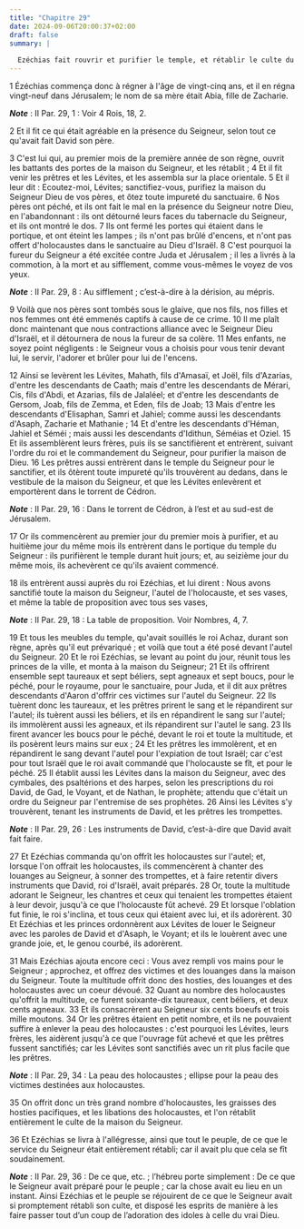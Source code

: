 ```yaml
---
title: "Chapitre 29"
date: 2024-09-06T20:00:37+02:00
draft: false
summary: |
  
  Ezéchias fait rouvrir et purifier le temple, et rétablir le culte du Seigneur.
---
```



1 Ézéchias commença donc à régner à l'âge de vingt-cinq ans, et il en régna vingt-neuf dans Jérusalem; le nom de sa mère était Abia, fille de Zacharie.

***Note*** :  II Par. 29, 1 : Voir 4 Rois, 18, 2.

2 Et il fit ce qui était agréable en la présence du Seigneur, selon tout ce qu'avait fait David son père.


3 C'est lui qui, au premier mois de la première année de son règne, ouvrit les battants des portes de la maison du Seigneur, et les rétablit ; 4 Et il fit venir les prêtres et les Lévites, et les assembla sur la place orientale. 5 Et il leur dit : Ecoutez-moi, Lévites; sanctifiez-vous, purifiez la maison du Seigneur Dieu de vos pères, et ôtez toute impureté du sanctuaire. 6 Nos pères ont péché, et ils ont fait le mal en la présence du Seigneur notre Dieu, en l'abandonnant : ils ont détourné leurs faces du tabernacle du Seigneur, et ils ont montré le dos. 7 Ils ont fermé les portes qui étaient dans le portique, et ont éteint les lampes ; ils n'ont pas brûlé d'encens, et n'ont pas offert d'holocaustes dans le sanctuaire au Dieu d'Israël. 8 C'est pourquoi la fureur du Seigneur a été excitée contre Juda et Jérusalem ; il les a livrés à la commotion, à la mort et au sifflement, comme vous-mêmes le voyez de vos yeux.

***Note*** :  II Par. 29, 8 : Au sifflement ; c’est-à-dire à la dérision, au mépris.

9 Voilà que nos pères sont tombés sous le glaive, que nos fils, nos filles et nos femmes ont été emmenés captifs à cause de ce crime. 10 Il me plaît donc maintenant que nous contractions alliance avec le Seigneur Dieu d'Israël, et il détournera de nous la fureur de sa colère. 11 Mes enfants, ne soyez point négligents : le Seigneur vous a choisis pour vous tenir devant lui, le servir, l'adorer et brûler pour lui de l'encens.


12 Ainsi se levèrent les Lévites, Mahath, fils d'Amasaï, et Joël, fils d'Azarias, d'entre les descendants de Caath; mais d'entre les descendants de Mérari, Cis, fils d'Abdi, et Azarias, fils de Jalaléel; et d'entre les descendants de Gersom, Joab, fils de Zemma, et Eden, fils de Joab; 13 Mais d'entre les descendants d'Elisaphan, Samri et Jahiel; comme aussi les descendants d'Asaph, Zacharie et Mathanie ; 14 Et d'entre les descendants d'Héman, Jahiel et Séméi ; mais aussi les descendants d'Idithun, Séméias et Oziel. 15 Et ils assemblèrent leurs frères, puis ils se sanctifièrent et entrèrent, suivant l'ordre du roi et le commandement du Seigneur, pour purifier la maison de Dieu. 16 Les prêtres aussi entrèrent dans le temple du Seigneur pour le sanctifier, et ils ôtèrent toute impureté qu'ils trouvèrent au dedans, dans le vestibule de la maison du Seigneur, et que les Lévites enlevèrent et emportèrent dans le torrent de Cédron.

***Note*** :  II Par. 29, 16 : Dans le torrent de Cédron, à l’est et au sud-est de Jérusalem.

17 Or ils commencèrent au premier jour du premier mois à purifier, et au huitième jour du même mois ils entrèrent dans le portique du temple du Seigneur : ils purifièrent le temple durant huit jours; et, au seizième jour du même mois, ils achevèrent ce qu'ils avaient commencé.


18 ils entrèrent aussi auprès du roi Ezéchias, et lui dirent : Nous avons sanctifié toute la maison du Seigneur, l'autel de l'holocauste, et ses vases, et même la table de proposition avec tous ses vases,

***Note*** :  II Par. 29, 18 : La table de proposition. Voir Nombres, 4, 7.

19 Et tous les meubles du temple, qu'avait souillés le roi Achaz, durant son règne, après qu'il eut prévariqué ; et voilà que tout a été posé devant l'autel du Seigneur. 20 Et le roi Ezéchias, se levant au point du jour, réunit tous les princes de la ville, et monta à la maison du Seigneur; 21 Et ils offrirent ensemble sept taureaux et sept béliers, sept agneaux et sept boucs, pour le péché, pour le royaume, pour le sanctuaire, pour Juda, et il dit aux prêtres descendants d'Aaron d'offrir ces victimes sur l'autel du Seigneur. 22 Ils tuèrent donc les taureaux, et les prêtres prirent le sang et le répandirent sur l'autel; ils tuèrent aussi les béliers, et ils en répandirent le sang sur l'autel; ils immolèrent aussi les agneaux, et ils répandirent sur l'autel le sang. 23 Ils firent avancer les boucs pour le péché, devant le roi et toute la multitude, et ils posèrent leurs mains sur eux ; 24 Et les prêtres les immolèrent, et en répandirent le sang devant l'autel pour l'expiation de tout Israël; car c'est pour tout
Israël que le roi avait commandé que l'holocauste se fît, et pour le péché. 25 Il établit aussi les Lévites dans la maison du Seigneur, avec des cymbales, des psaltérions et des harpes, selon les prescriptions du roi David, de Gad, le Voyant, et de Nathan, le prophète; attendu que c'était un ordre du Seigneur par l'entremise de ses prophètes. 26 Ainsi les Lévites s'y trouvèrent, tenant les instruments de David, et les prêtres les trompettes.

***Note*** :  II Par. 29, 26 : Les instruments de David, c’est-à-dire que David avait fait faire.

27 Et Ezéchias commanda qu'on offrît les holocaustes sur l'autel; et, lorsque l'on offrait les holocaustes, ils commencèrent à chanter des louanges au Seigneur, à sonner des trompettes, et à faire retentir divers instruments que David, roi d'Israël, avait préparés. 28 Or, toute la multitude adorant le Seigneur, les chantres et ceux qui tenaient les trompettes étaient à leur devoir, jusqu'à ce que l'holocauste fût achevé. 29 Et lorsque l'oblation fut finie, le roi s'inclina, et tous ceux qui étaient avec lui, et ils adorèrent. 30 Et Ezéchias et les princes ordonnèrent aux Lévites de louer le Seigneur avec les paroles de David et d'Asaph, le Voyant; et ils le louèrent avec une grande joie, et, le genou courbé, ils adorèrent.


31 Mais Ezéchias ajouta encore ceci : Vous avez rempli vos mains pour le Seigneur ; approchez, et offrez des victimes et des louanges dans la maison du Seigneur. Toute la multitude offrit donc des hosties, des louanges et des holocaustes avec un coeur dévoué. 32 Quant au nombre des holocaustes qu'offrit la multitude, ce furent soixante-dix taureaux, cent béliers, et deux cents agneaux. 33 Et ils consacrèrent au Seigneur six cents boeufs et trois mille moutons. 34 Or les prêtres étaient en petit nombre, et ils ne pouvaient suffire à enlever la peau des holocaustes : c'est pourquoi les Lévites, leurs frères, les aidèrent jusqu'à ce que l'ouvrage fût achevé et que les prêtres fussent sanctifiés; car les Lévites sont sanctifiés avec un rit plus facile que les prêtres.

***Note*** :  II Par. 29, 34 : La peau des holocaustes ; ellipse pour la peau des victimes destinées aux holocaustes.

35 On offrit donc un très grand nombre d'holocaustes, les graisses des hosties pacifiques, et les libations des holocaustes, et l'on rétablit entièrement le culte de la maison du Seigneur.


36 Et Ezéchias se livra à l'allégresse, ainsi que tout le peuple, de ce que le service du Seigneur était entièrement rétabli; car il avait plu que cela se fît soudainement.

***Note*** :  II Par. 29, 36 : De ce que, etc. ; l’hébreu porte simplement : De ce que le Seigneur avait préparé pour le peuple ; car la chose avait eu lieu en un instant. Ainsi Ezéchias et le peuple se réjouirent de ce que le Seigneur avait si promptement rétabli son culte, et disposé les esprits de manière à les faire passer tout d’un coup de l’adoration des idoles à celle du vrai Dieu.


